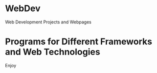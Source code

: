 # WebDev
Web Development Projects and Webpages

# Programs for Different Frameworks and Web Technologies
Enjoy
